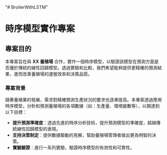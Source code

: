 "# BroilerWithLSTM" 

# 時序模型實作專案

## 專案目的

本專案旨在與 **XX 養殖場** 合作，實作一個時序模型，以驗證該模型在預測方面是否優於傳統的線性回歸模型。透過實驗和比較，我們希望能夠提供更精確的預測結果，進而改善養殖場的運營效率和決策品質。

### 專案背景

隨著養殖業的發展，需求對精確預測生產狀況的要求也逐漸提高。本專案透過應用時序模型，分析和預測養殖場的各項數據（如：生產量、環境變數等），以期達到以下目標：

- **提升預測準確度**：透過先進的時序分析技術，提升預測模型的準確度，超越傳統線性回歸模型的表現。
- **支持決策制定**：提供數據驅動的見解，幫助養殖場管理者做出更為明智的決策。
- **實驗驗證**：進行一系列實驗，驗證時序模型的有效性和可靠性。
